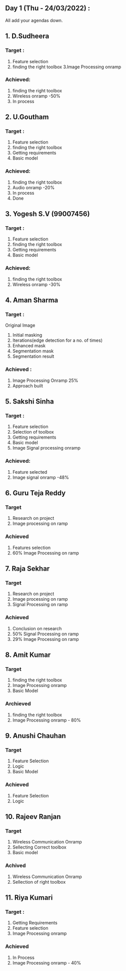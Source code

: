 ## Day 1 (Thu - 24/03/2022) :

All add your agendas down.

## 1. D.Sudheera
### Target :
 1. Feature selection
 2. finding the right toolbox
 3.Image Processing onramp
 
 ### Achieved:
 1. finding the right toolbox
 2. Wireless onramp -50%
 3. In process
 
## 2. U.Goutham
### Target :
 1. Feature selection
 2. finding the right toolbox
 3. Getting requirements
 4. Basic model
 
 ### Achieved:
 1. finding the right toolbox
 2. Audio onramp -20%
 3. In process
 4. Done

## 3. Yogesh S.V (99007456)
### Target :
 1. Feature selection
 2. finding the right toolbox
 3. Getting requirements
 4. Basic model
 
 ### Achieved:
 1. finding the right toolbox
 2. Wireless onramp -30%

## 4. Aman Sharma
### Target :
Original Image
 1. Initial masking
 2.	Iterations(edge detection for a no. of times)
 3.	Enhanced mask
 4.	Segmentation mask
 5.	Segmentation result

### Achieved : 
 1. Image Processing Onramp 25%
 2. Approach built

## 5. Sakshi Sinha 
### Target :
 1. Feature selection
 2. Selection of toolbox
 3. Getting requirements
 4. Basic model
 5. Image Signal processing onramp
 
### Achieved:
 1. Feature selected
 2. Image signal onramp -48%

## 6. Guru Teja Reddy
### Target
1. Research on project 
2. Image processing on ramp

### Achieved
1. Features selection
3. 60% Image Processing on ramp

## 7. Raja Sekhar 
### Target
1. Research on project 
2. Image processing on ramp
3. Signal Processing on ramp

### Achieved
1. Conclusion on research
2. 50% Signal Processing on ramp
3. 29% Image Processing on ramp

## 8. Amit Kumar
### Target
1. finding the right toolbox
2. Image Processing onramp
3. Basic Model

### Archieved
1. finding the right toolbox
2. Image Processing onramp - 80%

## 9. Anushi Chauhan 
### Target
1. Feature Selection
2. Logic
3. Basic Model

### Achieved
1. Feature Selection
2. Logic

## 10. Rajeev Ranjan
### Target
1. Wireless Communication Onramp
2. Sellecting Correct toolbox
3. Basic model 

### Achived
1. Wireless Communication Onramp
2. Sellection of right toolbox

## 11. Riya Kumari
### Target :
1. Getting Requirements
2. Feature selection
3. Image Processing onramp

### Achieved
1. In Process
2. Image Processing onramp - 40%


